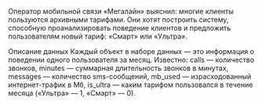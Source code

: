 Оператор мобильной связи «Мегалайн» выяснил: многие клиенты пользуются архивными тарифами. Они хотят построить систему, способную проанализировать поведение клиентов и предложить пользователям новый тариф: «Смарт» или «Ультра».


Описание данных
Каждый объект в наборе данных — это информация о поведении одного пользователя за месяц. Известно:
сalls — количество звонков,
minutes — суммарная длительность звонков в минутах,
messages — количество sms-сообщений,
mb_used — израсходованный интернет-трафик в Мб,
is_ultra — каким тарифом пользовался в течение месяца («Ультра» — 1, «Смарт» — 0).
